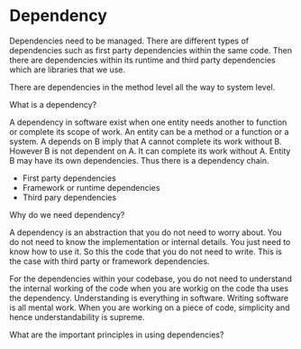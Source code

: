 # Dependency

Dependencies need to be managed. 
There are different types of dependencies such as first party dependencies within the same code. Then there are dependencies within its runtime and third party dependencies which are libraries that we use.

There are dependencies in the method level all the way to system level.

What is a dependency?

A dependency in software exist when one entity needs another to function or complete its scope of work. An entity can be a method or a function or a system. A depends on B imply that A cannot complete its work without B. However B is not dependent on A. It can complete its work without A. 
Entity B may have its own dependencies. Thus there is a dependency chain.

* First party dependencies
* Framework or runtime dependencies
* Third pary dependencies

Why do we need dependency?

A dependency is an abstraction that you do not need to worry about. You do not need to know the implementation or internal details. You just need to know how to use it. So this the code that you do not need to write. This is the case with third party or framework dependencies. 

For the dependencies within your codebase, you do not need to understand the internal working of the code when you are workig on the code tha uses the dependency. Understanding is everything in software. Writing software is all mental work. When you are working on a piece of code, simplicity and hence understandability is supreme. 

What are the important principles in using dependencies?


